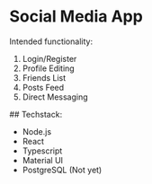 # Social Media App
Intended functionality:
<ol>
  <li>Login/Register</li>
  <li>Profile Editing</li>
  <li>Friends List</li>
  <li>Posts Feed</li>
  <li>Direct Messaging</li>
</ol>
## Techstack:
<ul>
  <li>Node.js</li>
  <li>React</li>
  <li>Typescript</li>
  <li>Material UI</li>
  <li>PostgreSQL (Not yet)</li>
</ul>
